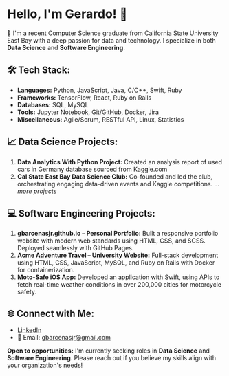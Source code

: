 # Hello, I'm Gerardo! 👋

🌱 I'm a recent Computer Science graduate from California State University East Bay with a deep passion for data and technology. I specialize in both **Data Science** and **Software Engineering**.

## 🛠️ Tech Stack:
- **Languages:** Python, JavaScript, Java, C/C++, Swift, Ruby
- **Frameworks:** TensorFlow, React, Ruby on Rails
- **Databases:** SQL, MySQL
- **Tools:** Jupyter Notebook, Git/GitHub, Docker, Jira
- **Miscellaneous:** Agile/Scrum, RESTful API, Linux, Statistics

## 📈 Data Science Projects:
1. **Data Analytics With Python Project:** Created an analysis report of used cars in Germany database sourced from Kaggle.com
2. **Cal State East Bay Data Science Club:** Co-founded and led the club, orchestrating engaging data-driven events and Kaggle competitions.
... _more projects_

## 💻 Software Engineering Projects:
1. **gbarcenasjr.github.io – Personal Portfolio:** Built a responsive portfolio website with modern web standards using HTML, CSS, and SCSS. Deployed seamlessly with GitHub Pages.
2. **Acme Adventure Travel – University Website:** Full-stack development using HTML, CSS, JavaScript, MySQL, and Ruby on Rails with Docker for containerization.
3. **Moto-Safe iOS App:** Developed an application with Swift, using APIs to fetch real-time weather conditions in over 200,000 cities for motorcycle safety.

## 🌐 Connect with Me:
- [LinkedIn]([https://www.linkedin.com/in/your-linkedin-url/](https://www.linkedin.com/in/gbarcenasjr/))
- 📧 Email: gbarcenasjr@gmail.com

**Open to opportunities:** I'm currently seeking roles in **Data Science** and **Software Engineering**. Please reach out if you believe my skills align with your organization's needs!
